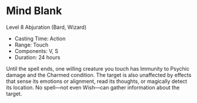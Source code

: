 # Mind Blank
Level 8 Abjuration (Bard, Wizard)

- Casting Time: Action
- Range: Touch
- Components: V, S
- Duration: 24 hours

Until the spell ends, one willing creature you touch has Immunity to Psychic damage and the Charmed condition. The target is also unaffected by effects that sense its emotions or alignment, read its thoughts, or magically detect its location. No spell—not even Wish—can gather information about the target.
